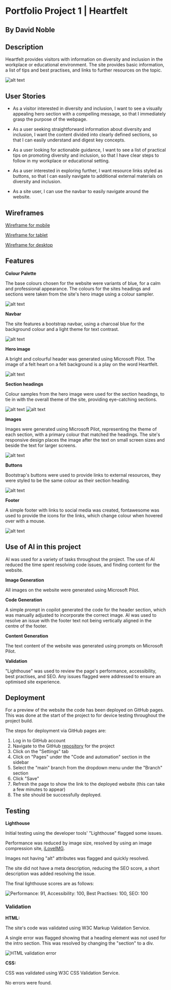 # Portfolio Project 1 | Heartfelt

## By David Noble

## Description

Heartfelt provides visitors with information on diversity and inclusion in the workplace or educational environment. The site provides basic information, a list of tips and best practises, and links to further resources on the topic.

![alt text](assets/images/readme-displays.png)

## User Stories

-   As a visitor interested in diversity and inclusion, I want to see a visually appealing hero section with a compelling message, so that I immediately grasp the purpose of the webpage.

-   As a user seeking straightforward information about diversity and inclusion, I want the content divided into clearly defined sections, so that I can easily understand and digest key concepts.

-   As a user looking for actionable guidance, I want to see a list of practical tips on promoting diversity and inclusion, so that I have clear steps to follow in my workplace or educational setting.

-   As a user interested in exploring further, I want resource links styled as buttons, so that I can easily navigate to additional external materials on diversity and inclusion.

-   As a site user, I can use the navbar to easily navigate around the website.

## Wireframes

<a href="./assets/images/mobile-wireframe.png" target="_blank">Wireframe for mobile</a>

<a href="./assets/images/tablet-wireframe.png" target="_blank">Wireframe for tablet</a>

<a href="./assets/images/desktop-wireframe.png" target="_blank">Wireframe for desktop</a>

## Features

**Colour Palette**

The base colours chosen for the website were variants of blue, for a calm and professional appearance. The colours for the sites headings and sections were taken from the site's hero image using a colour sampler.

![alt text](assets/images/heartfelt-palette.png)

**Navbar**

The site features a bootstrap navbar, using a charcoal blue for the background colour and a light theme for text contrast.

![alt text](assets/images/readme-navbar.png)

**Hero image**

A bright and colourful header was generated using Microsoft Pilot. The image of a felt heart on a felt background is a play on the word Heartfelt.

![alt text](assets/images/readme-header.png)

**Section headings**

Colour samples from the hero image were used for the section headings, to tie in with the overall theme of the site, providing eye-catching sections.

![alt text](assets/images/readme-headings-1.png)
![alt text](assets/images/readme-headings-2.png)

**Images**

Images were generated using Microsoft Pilot, representing the theme of each section, with a primary colour that matched the headings. The site's responsive design places the image after the text on small screen sizes and beside the text for larger screens.

![alt text](assets/images/readme-image.png)

**Buttons**

Bootstrap's buttons were used to provide links to external resources, they were styled to be the same colour as their section heading.

![alt text](assets/images/readme-buttons.png)

**Footer**

A simple footer with links to social media was created, fontawesome was used to provide the icons for the links, which change colour when hovered over with a mouse.

![alt text](assets/images/readme-footer.png)

## Use of AI in this project

AI was used for a variety of tasks throughout the project. The use of AI reduced the time spent resolving code issues, and finding content for the website.

**Image Generation**

All images on the website were generated using Microsoft Pilot.

**Code Generation**

A simple prompt in copilot generated the code for the header section, which was manually adjusted to incorporate the correct image. AI was used to resolve an issue with the footer text not being vertically aligned in the centre of the footer.

**Content Generation**

The text content of the website was generated using prompts on Microsoft Pilot.

**Validation**

"Lighthouse" was used to review the page's performance, accessibility, best practises, and SEO. Any issues flagged were addressed to ensure an optimised site experience.

## Deployment

For a preview of the website the code has been deployed on GitHub pages. This was done at the start of the project to for device testing throughout the project build.

The steps for deployment via GitHub pages are:

1. Log in to GitHub account
2. Navigate to the GitHub [repository](https://github.com/dav-noble/project-1-heartfelt) for the project
3. Click on the "Settings" tab
4. Click on "Pages" under the "Code and automation" section in the sidebar
5. Select the "main" branch from the dropdown menu under the "Branch" section
6. Click "Save"
7. Refresh the page to show the link to the deployed website (this can take a few minutes to appear)
8. The site should be successfully deployed.

## Testing

**Lighthouse**

Initial testing using the developer tools' "Lighthouse" flagged some issues.

Performance was reduced by image size, resolved by using an image compression site, [iLoveIMG](https://www.iloveimg.com/compress-image).

Images not having "alt" attributes was flagged and quickly resolved.

The site did not have a meta description, reducing the SEO score, a short description was added resolving the issue.

The final lighthouse scores are as follows:

![Performance: 91, Accessibility: 100, Best Practises: 100, SEO: 100](assets/images/readme-lighthouse.png)

### Validation

**HTML:**

The site's code was validated using W3C Markup Validation Service.

A single error was flagged showing that a heading element was not used for the intro section. This was resolved by changing the "section" to a div.

![HTML validation error](assets/images/readme-error.png)

**CSS:**

CSS was validated using W3C CSS Validation Service.

No errors were found.
